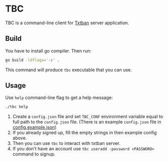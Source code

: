 # TBC
TBC is a command-line client for [Txtban](https://github.com/thehxdev/txtban) server application.


## Build
You have to install go compiler. Then run:
```bash
go build -ldflags='-s' .
```
This command will produce `tbc` executable that you can use.


## Usage
Use `help` command-line flag to get a help message:
```bash
./tbc help
```

1. Create a `config.json` file and set `TBC_CONF` environment variable equal to full path to the `config.json` file.
(There is an example `config.json` file in [config.example.json](config.example.json))
2. If you already signed up, fill the empty strings in then example config above.
3. Then you can use `tbc` to interact with txtban server.
4. If you don't have an account use `tbc useradd -password <PASSWORD>` command to signup.
